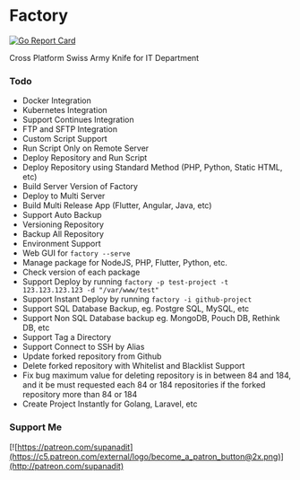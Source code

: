# Factory

[![Go Report Card](https://goreportcard.com/badge/github.com/supanadit/factory)](https://goreportcard.com/report/github.com/supanadit/factory)

Cross Platform Swiss Army Knife for IT Department

### Todo
- Docker Integration
- Kubernetes Integration
- Support Continues Integration
- FTP and SFTP Integration
- Custom Script Support
- Run Script Only on Remote Server
- Deploy Repository and Run Script
- Deploy Repository using Standard Method (PHP, Python, Static HTML, etc)
- Build Server Version of Factory
- Deploy to Multi Server
- Build Multi Release App (Flutter, Angular, Java, etc)
- Support Auto Backup
- Versioning Repository
- Backup All Repository
- Environment Support
- Web GUI for `factory --serve`
- Manage package for NodeJS, PHP, Flutter, Python, etc.
- Check version of each package
- Support Deploy by running `factory -p test-project -t 123.123.123.123 -d "/var/www/test"`
- Support Instant Deploy by running `factory -i github-project`
- Support SQL Database Backup, eg. Postgre SQL, MySQL, etc
- Support Non SQL Database backup eg. MongoDB, Pouch DB, Rethink DB, etc
- Support Tag a Directory
- Support Connect to SSH by Alias
- Update forked repository from Github
- Delete forked repository with Whitelist and Blacklist Support
- Fix bug maximum value for deleting repository is in between 84 and 184, and it be must requested each 84 or 184 repositories if the forked repository more than 84 or 184
- Create Project Instantly for Golang, Laravel, etc

### Support Me
[![https://patreon.com/supanadit](https://c5.patreon.com/external/logo/become_a_patron_button@2x.png)](http://patreon.com/supanadit)
